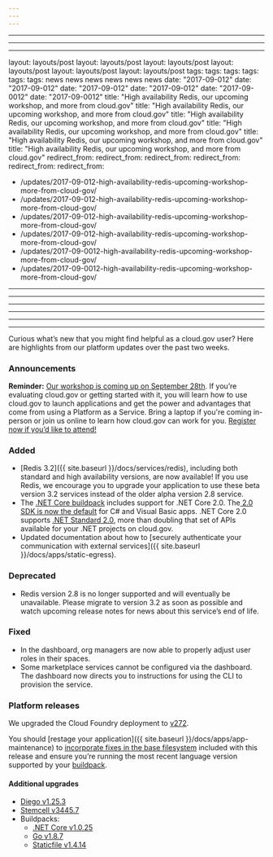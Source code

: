 ```yaml
---
---
---
```

---
---
---
layout: layouts/post
layout: layouts/post
layout: layouts/post
layout: layouts/post
layout: layouts/post
layout: layouts/post
tags:
tags:
tags:
tags:
tags:
tags:
  news
  news
  news
  news
  news
  news
date: "2017-09-012"
date: "2017-09-012"
date: "2017-09-012"
date: "2017-09-012"
date: "2017-09-0012"
date: "2017-09-0012"
title: "High availability Redis, our upcoming workshop, and more from cloud.gov"
title: "High availability Redis, our upcoming workshop, and more from cloud.gov"
title: "High availability Redis, our upcoming workshop, and more from cloud.gov"
title: "High availability Redis, our upcoming workshop, and more from cloud.gov"
title: "High availability Redis, our upcoming workshop, and more from cloud.gov"
title: "High availability Redis, our upcoming workshop, and more from cloud.gov"
redirect_from:
redirect_from:
redirect_from:
redirect_from:
redirect_from:
redirect_from:
  - /updates/2017-09-012-high-availability-redis-upcoming-workshop-more-from-cloud-gov/
  - /updates/2017-09-012-high-availability-redis-upcoming-workshop-more-from-cloud-gov/
  - /updates/2017-09-012-high-availability-redis-upcoming-workshop-more-from-cloud-gov/
  - /updates/2017-09-012-high-availability-redis-upcoming-workshop-more-from-cloud-gov/
  - /updates/2017-09-0012-high-availability-redis-upcoming-workshop-more-from-cloud-gov/
  - /updates/2017-09-0012-high-availability-redis-upcoming-workshop-more-from-cloud-gov/
---
---
---
---
---
---

Curious what’s new that you might find helpful as a cloud.gov user? Here are highlights from our platform updates over the past two weeks.

### Announcements

**Reminder:** [Our workshop is coming up on September 28th](https://www.digitalgov.gov/event/hands-on-workshop-with-cloud-gov/). If you’re evaluating cloud.gov or getting started with it, you will learn how to use cloud.gov to launch applications and get the power and advantages that come from using a Platform as a Service. Bring a laptop if you're coming in-person or join us online to learn how cloud.gov can work for you. [Register now if you’d like to attend!](https://www.eventbrite.com/e/hands-on-workshop-with-cloudgov-registration-36963135734)

### Added
* [Redis 3.2]({{ site.baseurl }}/docs/services/redis), including both standard and high availability versions, are now available! If you use Redis, we encourage you to upgrade your application to use these beta version 3.2 services instead of the older alpha version 2.8 service.
* The [.NET Core buildpack](https://docs.cloudfoundry.org/buildpacks/dotnet-core/index.html#cli-tools) includes support for .NET Core 2.0. The[ 2.0 SDK is now the default](https://github.com/cloudfoundry/dotnet-core-buildpack/releases/tag/v1.0.25) for C# and Visual Basic apps. .NET Core 2.0 supports [.NET Standard 2.0](https://docs.microsoft.com/en-us/dotnet/api/?view=netstandard-2.0), more than doubling that set of APIs available for your .NET projects on cloud.gov.
* Updated documentation about how to [securely authenticate your communication with external services]({{ site.baseurl }}/docs/apps/static-egress).

### Deprecated
* Redis version 2.8 is no longer supported and will eventually be unavailable. Please migrate to version 3.2 as soon as possible and watch upcoming release notes for news about this service’s end of life.

### Fixed
* In the dashboard, org managers are now able to properly adjust user roles in their spaces.
* Some marketplace services cannot be configured via the dashboard. The dashboard now directs you to instructions for using the CLI to provision the service.

### Platform releases
We upgraded the Cloud Foundry deployment to [v272](https://github.com/cloudfoundry/cf-release/releases/tag/v272).

You should [restage your application]({{ site.baseurl }}/docs/apps/app-maintenance) to [incorporate fixes in the base filesystem](https://docs.cloudfoundry.org/devguide/deploy-apps/stacks.html#cli-commands) included with this release and ensure you’re running the most recent language version supported by your [buildpack](https://docs.cloudfoundry.org/buildpacks/).

#### Additional upgrades
* [Diego v1.25.3](https://github.com/cloudfoundry/diego-release/releases/tag/v1.25.3)
* [Stemcell v3445.7](https://bosh.io/stemcells/bosh-aws-xen-hvm-ubuntu-trusty-go_agent)
* Buildpacks:
  * [.NET Core v1.0.25](https://github.com/cloudfoundry/dotnet-core-buildpack/releases/tag/v1.0.25)
  * [Go v1.8.7](https://github.com/cloudfoundry/go-buildpack/releases/tag/v1.8.7)
  * [Staticfile v1.4.14](https://github.com/cloudfoundry/staticfile-buildpack/releases/tag/v1.4.14)
